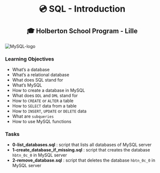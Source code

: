 # <p align="center">💿 SQL - Introduction</p>
## <p align="center">🎓 Holberton School Program - Lille</p>

![MySQL-logo](https://i.imgur.com/dTN8J3q.jpg)

### Learning Objectives

- What’s a database
- What’s a relational database
- What does SQL stand for
- What’s MySQL
- How to create a database in MySQL
- What does `DDL` and `DML` stand for
- How to `CREATE` or `ALTER` a table
- How to `SELECT` data from a table
- How to `INSERT`, `UPDATE` or `DELETE` data
- What are `subqueries`
- How to use MySQL functions

### Tasks

- **0-list_databases.sql** : script that lists all databases of MySQL server
- **1-create_database_if_missing.sql** : script that creates the database `hbtn_0c_0` in MySQL server
- **2-remove_database.sql** : script that deletes the database `hbtn_0c_0` in MySQL server
